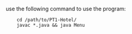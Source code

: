 use the following command to use the program:

```
	cd /path/to/PT1-Hotel/
	javac *.java && java Menu
```
